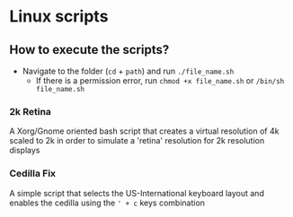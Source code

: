 # Linux scripts

## How to execute the scripts?

* Navigate to the folder (`cd` + `path`) and run `./file_name.sh`
  * If there is a permission error, run `chmod +x file_name.sh` or `/bin/sh file_name.sh`


###  2k Retina

   A Xorg/Gnome oriented bash script that creates a virtual resolution of 4k scaled to 2k in order to simulate a 'retina' resolution for 2k resolution displays
  

###  Cedilla Fix

   A simple script that selects the US-International keyboard layout and enables the cedilla using the ```' + c``` keys combination
   
